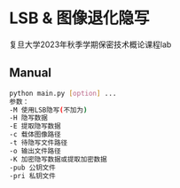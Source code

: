 # LSB & 图像退化隐写

复旦大学2023年秋季学期保密技术概论课程lab



## Manual

~~~bash
python main.py [option] ...
参数：
-M 使用LSB隐写(不加为)
-H 隐写数据
-E 提取隐写数据
-c 载体图像路径
-t 待隐写文件路径
-o 输出文件路径
-K 加密隐写数据或提取加密数据
-pub 公钥文件
-pri 私钥文件
~~~

